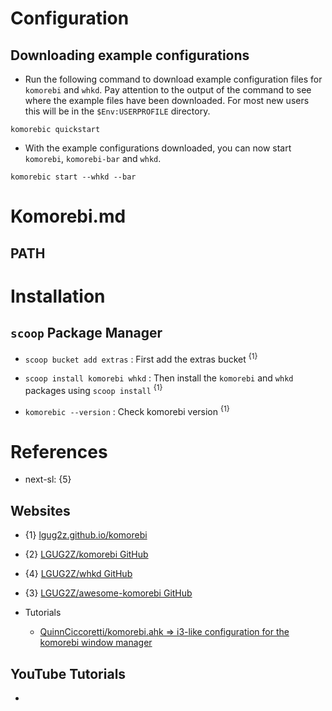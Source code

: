 # Configuration

## Downloading example configurations

* Run the following command to download example configuration files for `komorebi` and `whkd`. Pay attention to the output of the command to see where the example files have been downloaded. For most new users this will be in the `$Env:USERPROFILE` directory.
```
komorebic quickstart
```

* With the example configurations downloaded, you can now start `komorebi`, `komorebi-bar` and `whkd`.
```
komorebic start --whkd --bar
```

# Komorebi.md

## PATH

# Installation

## `scoop` Package Manager

* `scoop bucket add extras` : First add the extras bucket <sup>{1}</sup>

* `scoop install komorebi whkd` : Then install the `komorebi` and `whkd` packages using `scoop install` <sup>{1}</sup>

* `komorebic --version` : Check komorebi version <sup>{1}</sup>

# References

* next-sl: {5}

## Websites

* {1} [lgug2z.github.io/komorebi](https://lgug2z.github.io/komorebi/)
* {2} [LGUG2Z/komorebi GitHub](https://github.com/LGUG2Z/komorebi)
* {4} [LGUG2Z/whkd GitHub](https://github.com/LGUG2Z/whkd)
* {3} [LGUG2Z/awesome-komorebi GitHub](https://github.com/LGUG2Z/awesome-komorebi)

* Tutorials
  * [QuinnCiccoretti/komorebi.ahk => i3-like configuration for the komorebi window manager](https://gist.github.com/QuinnCiccoretti/d22230303ad08f6247dfce48d46d9914)

## YouTube Tutorials

* 
